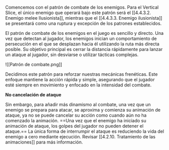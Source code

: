
Comencemos con el patrón de combate de los enemigos. Para el Vertical Slice, el único enemigo que operará bajo este patrón será el [[4.4.3.2. Enemigo melee Ilusionista]], mientras que el [[4.4.3.3. Enemigo ilusionista]] se presentará como una ruptura y excepción de los patrones establecidos.

El patrón de combate de los enemigos en el juego es sencillo y directo. Una vez que detectan al jugador, los enemigos inician un comportamiento de persecución en el que se desplazan hacia él utilizando la ruta más directa posible. Su objetivo principal es cerrar la distancia rápidamente para lanzar un ataque al jugador, sin desviarse o utilizar tácticas complejas.

![[Patrón de combate.png]]

Decidimos este patrón para reforzar nuestras mecánicas frenéticas. Este enfoque mantiene la acción rápida y simple, asegurando que el jugador esté siempre en movimiento y enfocado en la intensidad del combate.

**No cancelación de ataque**

Sin embargo, para añadir más dinamismo al combate, una vez que un enemigo se prepara para atacar, se aproxima y comienza su animación de ataque, ya no se puede cancelar su acción como cuando aún no ha comenzado la animación. ==Una vez que el enemigo ha iniciado su animación de ataque, los golpes del jugador no pueden detener el ataque.== La única forma de interrumpir el ataque es reduciendo la vida del enemigo a cero mediante ejecución. Revisar [[4.2.10. Tratamiento de las animaciones]] para más información.
